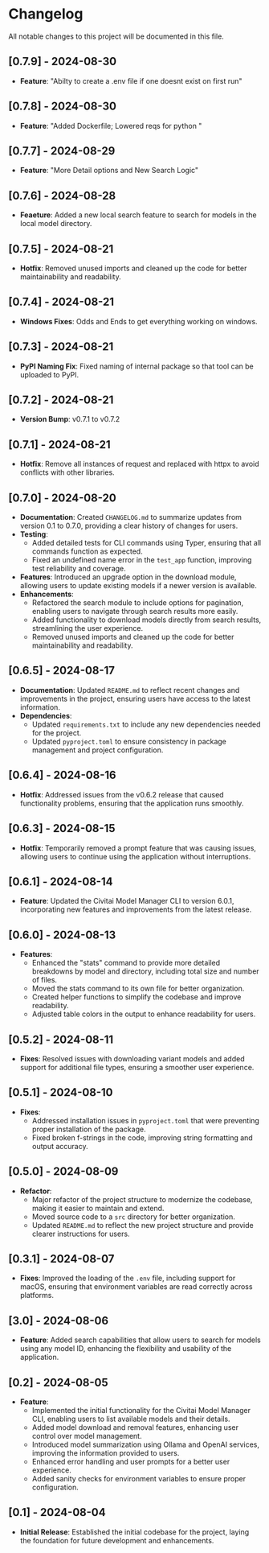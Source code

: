 # Changelog

All notable changes to this project will be documented in this file.
## [0.7.9] - 2024-08-30
- **Feature**:  "Abilty to create a .env file if one doesnt exist on first run"

## [0.7.8] - 2024-08-30
- **Feature**:  "Added Dockerfile; Lowered reqs for python "

## [0.7.7] - 2024-08-29
- **Feature**:  "More Detail options and New Search Logic"

## [0.7.6] - 2024-08-28
- **Feaeture**: Added a new local search feature to search for models in the local model directory.

## [0.7.5] - 2024-08-21
- **Hotfix**: Removed unused imports and cleaned up the code for better maintainability and readability.

## [0.7.4] - 2024-08-21
- **Windows Fixes**: Odds and Ends to get everything working on windows.

## [0.7.3] - 2024-08-21
- **PyPI Naming Fix**: Fixed naming of internal package so that tool can be uploaded to PyPI.

## [0.7.2] - 2024-08-21
- **Version Bump**: v0.7.1 to v0.7.2

## [0.7.1] - 2024-08-21
- **Hotfix**: Remove all instances of request and replaced with httpx to avoid conflicts with other libraries.

## [0.7.0] - 2024-08-20
- **Documentation**: Created `CHANGELOG.md` to summarize updates from version 0.1 to 0.7.0, providing a clear history of changes for users.
- **Testing**: 
  - Added detailed tests for CLI commands using Typer, ensuring that all commands function as expected.
  - Fixed an undefined name error in the `test_app` function, improving test reliability and coverage.
- **Features**: Introduced an upgrade option in the download module, allowing users to update existing models if a newer version is available.
- **Enhancements**:
  - Refactored the search module to include options for pagination, enabling users to navigate through search results more easily.
  - Added functionality to download models directly from search results, streamlining the user experience.
  - Removed unused imports and cleaned up the code for better maintainability and readability.

## [0.6.5] - 2024-08-17
- **Documentation**: Updated `README.md` to reflect recent changes and improvements in the project, ensuring users have access to the latest information.
- **Dependencies**: 
  - Updated `requirements.txt` to include any new dependencies needed for the project.
  - Updated `pyproject.toml` to ensure consistency in package management and project configuration.

## [0.6.4] - 2024-08-16
- **Hotfix**: Addressed issues from the v0.6.2 release that caused functionality problems, ensuring that the application runs smoothly.

## [0.6.3] - 2024-08-15
- **Hotfix**: Temporarily removed a prompt feature that was causing issues, allowing users to continue using the application without interruptions.

## [0.6.1] - 2024-08-14
- **Feature**: Updated the Civitai Model Manager CLI to version 6.0.1, incorporating new features and improvements from the latest release.

## [0.6.0] - 2024-08-13
- **Features**: 
  - Enhanced the "stats" command to provide more detailed breakdowns by model and directory, including total size and number of files.
  - Moved the stats command to its own file for better organization.
  - Created helper functions to simplify the codebase and improve readability.
  - Adjusted table colors in the output to enhance readability for users.

## [0.5.2] - 2024-08-11
- **Fixes**: Resolved issues with downloading variant models and added support for additional file types, ensuring a smoother user experience.

## [0.5.1] - 2024-08-10
- **Fixes**: 
  - Addressed installation issues in `pyproject.toml` that were preventing proper installation of the package.
  - Fixed broken f-strings in the code, improving string formatting and output accuracy.

## [0.5.0] - 2024-08-09
- **Refactor**: 
  - Major refactor of the project structure to modernize the codebase, making it easier to maintain and extend.
  - Moved source code to a `src` directory for better organization.
  - Updated `README.md` to reflect the new project structure and provide clearer instructions for users.

## [0.3.1] - 2024-08-07
- **Fixes**: Improved the loading of the `.env` file, including support for macOS, ensuring that environment variables are read correctly across platforms.

## [3.0] - 2024-08-06
- **Feature**: Added search capabilities that allow users to search for models using any model ID, enhancing the flexibility and usability of the application.

## [0.2] - 2024-08-05
- **Feature**: 
  - Implemented the initial functionality for the Civitai Model Manager CLI, enabling users to list available models and their details.
  - Added model download and removal features, enhancing user control over model management.
  - Introduced model summarization using Ollama and OpenAI services, improving the information provided to users.
  - Enhanced error handling and user prompts for a better user experience.
  - Added sanity checks for environment variables to ensure proper configuration.

## [0.1] - 2024-08-04
- **Initial Release**: Established the initial codebase for the project, laying the foundation for future development and enhancements.
